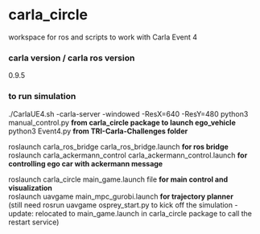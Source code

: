 # carla_circle


workspace for ros and scripts to work with Carla Event 4



### carla version / carla ros version
0.9.5




### to run simulation
./CarlaUE4.sh  -carla-server -windowed -ResX=640 -ResY=480
python3 manual_control.py __from carla_circle package to launch ego_vehicle__  
python3 Event4.py     __from TRI-Carla-Challenges folder__  

roslaunch carla_ros_bridge carla_ros_bridge.launch    __for ros bridge__  
roslaunch carla_ackermann_control  carla_ackermann_control.launch      __for controlling ego car with ackermann message__  

roslaunch carla_circle main_game.launch file __for main control and visualization__  
roslaunch uavgame main_mpc_gurobi.launch    __for trajectory planner__  
(still need rosrun uavgame osprey_start.py to kick off the simulation - update: relocated to main_game.launch in carla_circle package to call the restart service)
